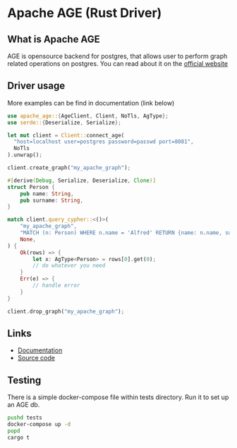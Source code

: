 # Apache AGE (Rust Driver)

## What is Apache AGE

AGE is opensource backend for postgres, that allows user to perform graph related operations on postgres. You can read about it on the [official website](https://age.apache.org/)

## Driver usage

More examples can be find in documentation (link below)

```rust
use apache_age::{AgeClient, Client, NoTls, AgType};
use serde::{Deserialize, Serialize};

let mut client = Client::connect_age(
  "host=localhost user=postgres password=passwd port=8081",
  NoTls
).unwrap();

client.create_graph("my_apache_graph");

#[derive(Debug, Serialize, Deserialize, Clone)]
struct Person {
    pub name: String,
    pub surname: String,
}

match client.query_cypher::<()>(
    "my_apache_graph",
    "MATCH (n: Person) WHERE n.name = 'Alfred' RETURN {name: n.name, surname: n.surname}",
    None,
) {
    Ok(rows) => {
        let x: AgType<Person> = rows[0].get(0);
        // do whatever you need
    }
    Err(e) => {
        // handle error
    }
}

client.drop_graph("my_apache_graph");
```

## Links

- [Documentation](https://docs.rs/apache_age/0.1.0/apache_age/)
- [Source code](https://github.com/Dzordzu/rust-apache-age)

## Testing

There is a simple docker-compose file within tests directory. Run it to set up an AGE db.

```bash
pushd tests
docker-compose up -d
popd
cargo t
```
